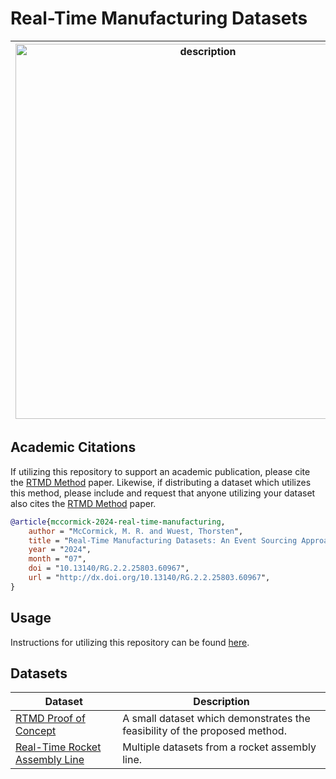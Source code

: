 # Real-Time Manufacturing Datasets


| <img src=".github/rtmd.png" alt="description" style="width: 600px"> | [Real-Time Manufacturing Datasets: An Event Sourcing Approach](http://dx.doi.org/10.13140/RG.2.2.25803.60967) defines a method for the acquisition, distribution, and real-time utilization of manufacturing data. This repository provides pre-configured tooling to jump-start the consumption of datasets which leverage this method. |
|---------------------------------------------------------------------|------------------------------------------------------------------------------------------------------------------------------------------------------------------------------------------------------------------------------------------------------------------------------------------------------------------------------------------|


## Academic Citations

If utilizing this repository to support an academic publication, please cite the [RTMD Method](http://dx.doi.org/10.13140/RG.2.2.25803.60967) paper. Likewise, if distributing a dataset which utilizes this method, please include and request that anyone utilizing your dataset also cites the [RTMD Method](http://dx.doi.org/10.13140/RG.2.2.25803.60967) paper.

```bibtex
@article{mccormick-2024-real-time-manufacturing,
    author = "McCormick, M. R. and Wuest, Thorsten",
    title = "Real-Time Manufacturing Datasets: An Event Sourcing Approach",
    year = "2024",
    month = "07",
    doi = "10.13140/RG.2.2.25803.60967",
    url = "http://dx.doi.org/10.13140/RG.2.2.25803.60967",
}
```

## Usage

Instructions for utilizing this repository can be found [here](tooling/).

## Datasets

| Dataset                    | Description                                                                |
|----------------------------|----------------------------------------------------------------------------|
| [RTMD Proof of Concept](https://github.com/m-r-mccormick/Real-Time-Manufacturing-Datasets/releases/tag/v0.0.1) | A small dataset which demonstrates the feasibility of the proposed method. |
| [Real-Time Rocket Assembly Line](https://github.com/m-r-mccormick/Real-Time-Manufacturing-Datasets/releases/tag/v0.0.2) | Multiple datasets from a rocket assembly line. |
